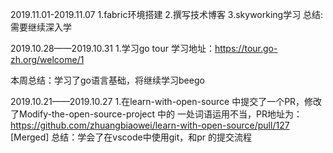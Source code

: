 2019.11.01-2019.11.07
1.fabric环境搭建
2.撰写技术博客
3.skyworking学习
总结:需要继续深入学


2019.10.28——2019.10.31
1.学习go tour 学习地址：https://tour.go-zh.org/welcome/1

本周总结：学习了go语言基础，将继续学习beego


2019.10.21——2019.10.27
1.在learn-with-open-source 中提交了一个PR，修改了Modify-the-open-source-project 中的 一处词语运用不当，PR地址为：https://github.com/zhuangbiaowei/learn-with-open-source/pull/127 [Merged]
总结：学会了在vscode中使用git，和pr 的提交流程



